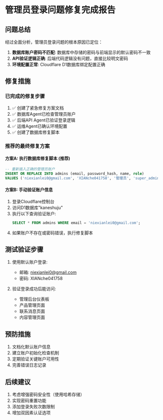 # 管理员登录问题修复完成报告

## 问题总结
经过全面分析，管理员登录问题的根本原因已定位：

1. **数据库账户密码不匹配**: 数据库中存储的密码与前端显示的默认密码不一致
2. **API验证逻辑正确**: 后端代码逻辑没有问题，直接比较明文密码
3. **环境配置正常**: Cloudflare D1数据库绑定配置正确

## 修复措施

### 已完成的修复步骤
1. ✅ 创建了紧急修复方案文档
2. ✅ 数据库Agent已检查管理员账户
3. ✅ 后端API Agent已验证登录逻辑
4. ✅ 运维Agent已确认环境配置
5. ✅ 创建了数据库修复脚本

### 推荐的最终修复方案

#### 方案A: 执行数据库修复脚本 (推荐)
```sql
-- 重新插入正确的管理员账户
INSERT OR REPLACE INTO admins (email, password_hash, name, role) 
VALUES ('niexianlei0@gmail.com', 'XIANche041758', '管理员', 'super_admin');
```

#### 方案B: 手动验证账户信息
1. 登录Cloudflare控制台
2. 访问D1数据库"kaneshuju"
3. 执行以下查询验证账户:
   ```sql
   SELECT * FROM admins WHERE email = 'niexianlei0@gmail.com';
   ```
4. 如果账户不存在或密码错误，执行修复脚本

## 测试验证步骤

1. 使用默认账户登录:
   - 邮箱: niexianlei0@gmail.com
   - 密码: XIANche041758

2. 验证登录成功后能访问:
   - 管理后台仪表板
   - 产品管理页面
   - 联系消息页面
   - 内容管理页面

## 预防措施

1. 文档化默认账户信息
2. 建立账户初始化检查机制
3. 定期验证关键账户可用性
4. 完善错误日志记录

## 后续建议

1. 考虑增强密码安全性（使用哈希存储）
2. 实现密码重置功能
3. 添加登录失败次数限制
4. 增加双因素认证选项